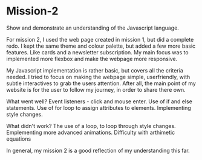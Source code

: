 # Mission-2
Show and demonstrate an understanding of the Javascript language.

For mission 2, I used the web page created in mission 1, but did a complete redo. I kept the same theme and colour palette, but added a few more basic features. 
Like cards and a newsletter subscription. My main focus was to implemented more flexbox and make the webpage more responsive. 

My Javascript implementation is rather basic, but covers all the criteria needed. I tried to focus on making the webpage simple, userfriendly, 
with subtle interactives to grab the users attention. After all, the main point of my website is for the user to follow my journey,
in order to share there own. 

What went well? 
Event listeners - click and mouse enter.
Use of if and else statements.
Use of for loop to assign attributes to elements.
Implementing style changes.

What didn't work?
The use of a loop, to loop through style changes.
Emplementing more advanced animations.
Difficulty with arthimetic equations

In general, my mission 2 is a good reflection of my understanding this far. 

